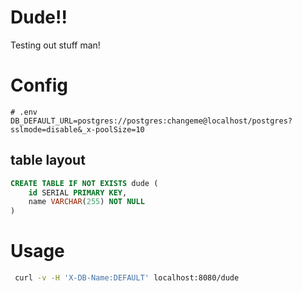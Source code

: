 # Dude!!
Testing out stuff man!


# Config
```.dotenv
# .env
DB_DEFAULT_URL=postgres://postgres:changeme@localhost/postgres?sslmode=disable&_x-poolSize=10
```

## table layout
```sql
CREATE TABLE IF NOT EXISTS dude (
    id SERIAL PRIMARY KEY,
    name VARCHAR(255) NOT NULL
)
```                         

# Usage
```bash
 curl -v -H 'X-DB-Name:DEFAULT' localhost:8080/dude
```




